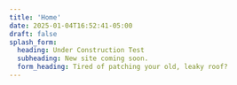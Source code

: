 ```yaml
---
title: 'Home'
date: 2025-01-04T16:52:41-05:00
draft: false
splash_form:
  heading: Under Construction Test
  subheading: New site coming soon.
  form_heading: Tired of patching your old, leaky roof?
---
```

